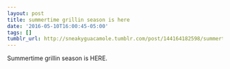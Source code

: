 ```yaml
---
layout: post
title: summertime grillin season is here
date: '2016-05-10T16:00:45-05:00'
tags: []
tumblr_url: http://sneakyguacamole.tumblr.com/post/144164182598/summertime-grillin-season-is-here
---
```

Summertime grillin season is HERE.
